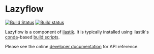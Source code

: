 Lazyflow
========
[![Build Status](https://travis-ci.org/ilastik/lazyflow.svg?branch=master)](https://travis-ci.org/ilastik/lazyflow)
[![Build status](https://ci.appveyor.com/api/projects/status/qqu2j2gfgi5sn5gp/branch/master?svg=true)](https://ci.appveyor.com/project/k-dominik/lazyflow-iugq4/branch/master)

Lazyflow is a component of [ilastik](http://ilastik.org). It is typically installed using ilastik's [conda](http://conda.pydata.org/docs)-based [build scripts](http://github.com/ilastik/ilastik-build-conda).

Please see the online [developer documentation](http://ilastik.github.com/lazyflow) for API reference.
